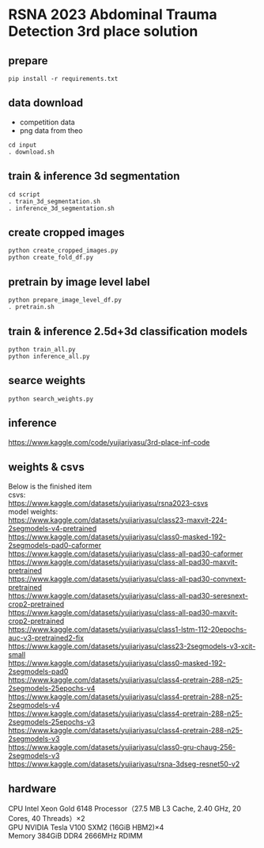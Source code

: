 # RSNA 2023 Abdominal Trauma Detection 3rd place solution 

## prepare
```
pip install -r requirements.txt
```

## data download
- competition data
- png data from theo

```
cd input
. download.sh
```

## train & inference 3d segmentation
```
cd script
. train_3d_segmentation.sh
. inference_3d_segmentation.sh
```

## create cropped images
```
python create_cropped_images.py
python create_fold_df.py
```

## pretrain by image level label
```
python prepare_image_level_df.py
. pretrain.sh
```

## train & inference 2.5d+3d classification models
```
python train_all.py
python inference_all.py
```

## searce weights
```
python search_weights.py
```

## inference
https://www.kaggle.com/code/yujiariyasu/3rd-place-inf-code

## weights & csvs
Below is the finished item  
csvs:  
https://www.kaggle.com/datasets/yujiariyasu/rsna2023-csvs  
model weights:  
https://www.kaggle.com/datasets/yujiariyasu/class23-maxvit-224-2segmodels-v4-pretrained  
https://www.kaggle.com/datasets/yujiariyasu/class0-masked-192-2segmodels-pad0-caformer  
https://www.kaggle.com/datasets/yujiariyasu/class-all-pad30-caformer  
https://www.kaggle.com/datasets/yujiariyasu/class-all-pad30-maxvit-pretrained  
https://www.kaggle.com/datasets/yujiariyasu/class-all-pad30-convnext-pretrained  
https://www.kaggle.com/datasets/yujiariyasu/class-all-pad30-seresnext-crop2-pretrained  
https://www.kaggle.com/datasets/yujiariyasu/class-all-pad30-maxvit-crop2-pretrained  
https://www.kaggle.com/datasets/yujiariyasu/class1-lstm-112-20epochs-auc-v3-pretrained2-fix  
https://www.kaggle.com/datasets/yujiariyasu/class23-2segmodels-v3-xcit-small  
https://www.kaggle.com/datasets/yujiariyasu/class0-masked-192-2segmodels-pad0  
https://www.kaggle.com/datasets/yujiariyasu/class4-pretrain-288-n25-2segmodels-25epochs-v4  
https://www.kaggle.com/datasets/yujiariyasu/class4-pretrain-288-n25-2segmodels-v4  
https://www.kaggle.com/datasets/yujiariyasu/class4-pretrain-288-n25-2segmodels-25epochs-v3  
https://www.kaggle.com/datasets/yujiariyasu/class4-pretrain-288-n25-2segmodels-v3  
https://www.kaggle.com/datasets/yujiariyasu/class0-gru-chaug-256-2segmodels-v3  
https://www.kaggle.com/datasets/yujiariyasu/rsna-3dseg-resnet50-v2  

## hardware
CPU Intel Xeon Gold 6148 Processor（27.5 MB L3 Cache, 2.40 GHz, 20 Cores, 40 Threads）×2  
GPU NVIDIA Tesla V100 SXM2 (16GiB HBM2)×4  
Memory 384GiB DDR4 2666MHz RDIMM  
